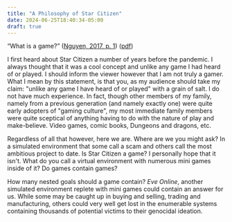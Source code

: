 ```yaml
---
title: "A Philosophy of Star Citizen"
date: 2024-06-25T18:40:34-05:00
draft: true
---
```



“What is a game?” ([Nguyen, 2017, p. 1](zotero://select/groups/2202160/items/8SZFENUU)) ([pdf](zotero://open-pdf/groups/2202160/items/YJDXNEB6?page=1&annotation=VDY68CDA))

I first heard about Star Citizen a number of years before the pandemic. I always thought that it was a cool concept and unlike any game I had heard of or played. I should inform the viewer however that I am not truly a gamer. What I mean by this statement, is that you, as my audience should take my claim: "unlike any game I have heard of or played" with a grain of salt. I do not have much experience. In fact, though other members of my family, namely from a previous generation (and namely exactly one) were quite early adopters of "gaming culture", my most immediate family members were quite sceptical of anything having to do with the nature of play and make-believe. Video games, comic books, Dungeons and dragons, etc.

Regardless of all that however, here we are. Where are we you might ask? In a simulated environment that some call a scam and others call the most ambitious project to date. Is Star Citizen a game? I personally hope that it isn't. What do you call a virtual environment with numerous mini games inside of it? Do games contain games?

How many nested goals should a game contain? *Eve Online*, another simulated environment replete with mini games could contain an answer for us. While some may be caught up in buying and selling, trading and manufacturing, others could very well get lost in the enumerable systems containing thousands of potential victims to their genocidal ideation.

